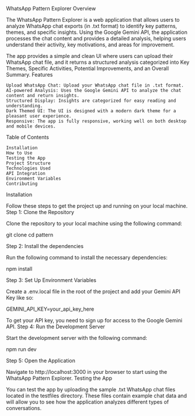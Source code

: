 WhatsApp Pattern Explorer
Overview

The WhatsApp Pattern Explorer is a web application that allows users to analyze WhatsApp chat exports (in .txt format) to identify key patterns, themes, and specific insights. Using the Google Gemini API, the application processes the chat content and provides a detailed analysis, helping users understand their activity, key motivations, and areas for improvement.

The app provides a simple and clean UI where users can upload their WhatsApp chat file, and it returns a structured analysis categorized into Key Themes, Specific Activities, Potential Improvements, and an Overall Summary.
Features

    Upload WhatsApp Chat: Upload your WhatsApp chat file in .txt format.
    AI-powered Analysis: Uses the Google Gemini API to analyze the chat content and return insights.
    Structured Display: Insights are categorized for easy reading and understanding.
    Dark Themed UI: The UI is designed with a modern dark theme for a pleasant user experience.
    Responsive: The app is fully responsive, working well on both desktop and mobile devices.

Table of Contents

    Installation
    How to Use
    Testing the App
    Project Structure
    Technologies Used
    API Integration
    Environment Variables
    Contributing

Installation

Follow these steps to get the project up and running on your local machine.
Step 1: Clone the Repository

Clone the repository to your local machine using the following command:

git clone <repository-url>
cd pattern

Step 2: Install the dependencies

Run the following command to install the necessary dependencies:

npm install

Step 3: Set Up Environment Variables

Create a .env.local file in the root of the project and add your Gemini API Key like so:

GEMINI_API_KEY=your_api_key_here

To get your API key, you need to sign up for access to the Google Gemini API.
Step 4: Run the Development Server

Start the development server with the following command:

npm run dev

Step 5: Open the Application

Navigate to http://localhost:3000 in your browser to start using the WhatsApp Pattern Explorer.
Testing the App

You can test the app by uploading the sample .txt WhatsApp chat files located in the testfiles directory. These files contain example chat data and will allow you to see how the application analyzes different types of conversations.
